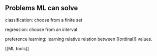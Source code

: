 ## Problems ML can solve

classification: choose from a finite set

regression: choose from an interval

preference learning: learning relative relation between [[ordinal]] values.

[[ML tools]]
